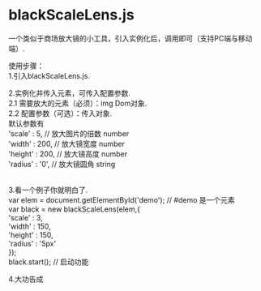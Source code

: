 # blackScaleLens.js
一个类似于商场放大镜的小工具，引入实例化后，调用即可（支持PC端与移动端）.

使用步骤：<br>
1.引入blackScaleLens.js.<br>

2.实例化并传入元素，可传入配置参数.<br>
2.1 需要放大的元素（必须）：img Dom对象.<br>
2.2 配置参数（可选）：传入对象.<br>
默认参数有<br>
'scale' : 5,      // 放大图片的倍数 number<br>
'width' : 200,    // 放大镜宽度 number<br>
'height' : 200,   // 放大镜高度 number<br>
'radius' : '0',  // 放大镜圆角 string<br>
 <br>
	
3.看一个例子你就明白了.<br>
var elem = document.getElementById('demo'); // #demo 是一个<img />元素<br>
var black = new blackScaleLens(elem,{<br>
    'scale' : 3,<br>
    'width' : 150,<br>
    'height' : 150,<br>
    'radius' : '5px'<br>
  });<br>
black.start(); // 启动功能<br>

4.大功告成<br>
